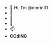 - 👋 Hi, I’m @merin31
- 👀 
- 🌱 
- 💞️ 
- 📫
- **COdING**
<!---
merin31/merin31 is a ✨ special ✨ repository because its `README.md` (this file) appears on your GitHub profile.
You can click the Preview link to take a look at your changes.
--->
